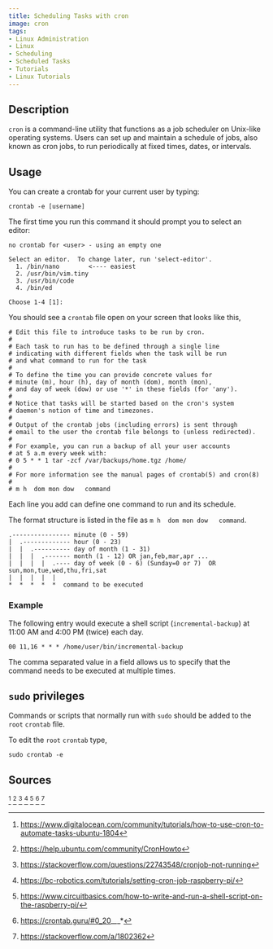 ```yaml
---
title: Scheduling Tasks with cron
image: cron
tags:
- Linux Administration
- Linux
- Scheduling
- Scheduled Tasks
- Tutorials
- Linux Tutorials
---
```

## Description

`cron` is a command-line utility that functions as a job scheduler on Unix-like operating systems. Users can set up and maintain a schedule of jobs, also known as cron jobs, to run periodically at fixed times, dates, or intervals. 

## Usage

You can create a crontab for your current user by typing:

`crontab -e [username]`

The first time you run this command it should prompt you to select an editor:

```
no crontab for <user> - using an empty one

Select an editor.  To change later, run 'select-editor'.
  1. /bin/nano        <---- easiest
  2. /usr/bin/vim.tiny
  3. /usr/bin/code
  4. /bin/ed

Choose 1-4 [1]: 
```
You should see a `crontab` file open on your screen that looks like this,

```
# Edit this file to introduce tasks to be run by cron.
# 
# Each task to run has to be defined through a single line
# indicating with different fields when the task will be run
# and what command to run for the task
# 
# To define the time you can provide concrete values for
# minute (m), hour (h), day of month (dom), month (mon),
# and day of week (dow) or use '*' in these fields (for 'any').
# 
# Notice that tasks will be started based on the cron's system
# daemon's notion of time and timezones.
# 
# Output of the crontab jobs (including errors) is sent through
# email to the user the crontab file belongs to (unless redirected).
# 
# For example, you can run a backup of all your user accounts
# at 5 a.m every week with:
# 0 5 * * 1 tar -zcf /var/backups/home.tgz /home/
# 
# For more information see the manual pages of crontab(5) and cron(8)
# 
# m h  dom mon dow   command

```

Each line you add can define one command to run and its schedule.

The format structure is listed in the file as `m h  dom mon dow   command`.

```
.---------------- minute (0 - 59) 
|  .------------- hour (0 - 23)
|  |  .---------- day of month (1 - 31)
|  |  |  .------- month (1 - 12) OR jan,feb,mar,apr ... 
|  |  |  |  .---- day of week (0 - 6) (Sunday=0 or 7)  OR sun,mon,tue,wed,thu,fri,sat 
|  |  |  |  |
*  *  *  *  *  command to be executed
```

### Example

The following entry would execute a shell script (`incremental-backup`) at 11:00 AM and 4:00 PM (twice) each day.

`00 11,16 * * * /home/user/bin/incremental-backup`

The comma separated value in a field allows us to specify that the command needs to be executed at multiple times.

## `sudo` privileges

Commands or scripts that normally run with `sudo` should be added to the `root` `crontab` file.

To edit the `root` `crontab` type,

`sudo crontab -e`

## Sources

[^1] [^2] [^3] [^4] [^5] [^6] [^7]

[^1]: https://www.digitalocean.com/community/tutorials/how-to-use-cron-to-automate-tasks-ubuntu-1804

[^2]: https://help.ubuntu.com/community/CronHowto

[^3]: https://stackoverflow.com/questions/22743548/cronjob-not-running

[^4]: https://bc-robotics.com/tutorials/setting-cron-job-raspberry-pi/

[^5]: https://www.circuitbasics.com/how-to-write-and-run-a-shell-script-on-the-raspberry-pi/

[^6]: https://crontab.guru/#0_20_*_*_*

[^7]: https://stackoverflow.com/a/1802362
